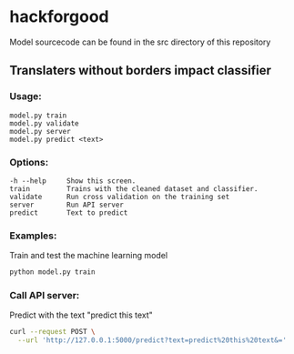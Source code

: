 # hackforgood

Model sourcecode can be found in the src directory of this repository

## Translaters without borders impact classifier

### Usage:

  ```
  model.py train
  model.py validate
  model.py server
  model.py predict <text>
  ```

### Options:

  ```
  -h --help     Show this screen.
  train         Trains with the cleaned dataset and classifier.
  validate      Run cross validation on the training set
  server        Run API server
  predict       Text to predict
  ```
  
### Examples:

Train and test the machine learning model

```bash
python model.py train
```

### Call API server:

Predict with the text "predict this text"

```bash
curl --request POST \
  --url 'http://127.0.0.1:5000/predict?text=predict%20this%20text&='
```

